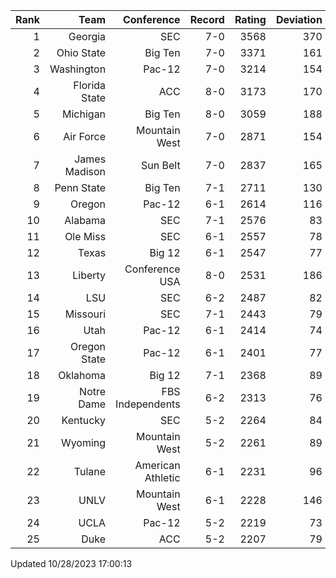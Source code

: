 | Rank  | Team                 | Conference           | Record   | Rating | Deviation |
| ---:  | ---:                 | ---:                 | ---:     | ---:   | ---:      |
| 1     | Georgia              | SEC                  | 7-0      | 3568   | 370       |
| 2     | Ohio State           | Big Ten              | 7-0      | 3371   | 161       |
| 3     | Washington           | Pac-12               | 7-0      | 3214   | 154       |
| 4     | Florida State        | ACC                  | 8-0      | 3173   | 170       |
| 5     | Michigan             | Big Ten              | 8-0      | 3059   | 188       |
| 6     | Air Force            | Mountain West        | 7-0      | 2871   | 154       |
| 7     | James Madison        | Sun Belt             | 7-0      | 2837   | 165       |
| 8     | Penn State           | Big Ten              | 7-1      | 2711   | 130       |
| 9     | Oregon               | Pac-12               | 6-1      | 2614   | 116       |
| 10    | Alabama              | SEC                  | 7-1      | 2576   | 83        |
| 11    | Ole Miss             | SEC                  | 6-1      | 2557   | 78        |
| 12    | Texas                | Big 12               | 6-1      | 2547   | 77        |
| 13    | Liberty              | Conference USA       | 8-0      | 2531   | 186       |
| 14    | LSU                  | SEC                  | 6-2      | 2487   | 82        |
| 15    | Missouri             | SEC                  | 7-1      | 2443   | 79        |
| 16    | Utah                 | Pac-12               | 6-1      | 2414   | 74        |
| 17    | Oregon State         | Pac-12               | 6-1      | 2401   | 77        |
| 18    | Oklahoma             | Big 12               | 7-1      | 2368   | 89        |
| 19    | Notre Dame           | FBS Independents     | 6-2      | 2313   | 76        |
| 20    | Kentucky             | SEC                  | 5-2      | 2264   | 84        |
| 21    | Wyoming              | Mountain West        | 5-2      | 2261   | 89        |
| 22    | Tulane               | American Athletic    | 6-1      | 2231   | 96        |
| 23    | UNLV                 | Mountain West        | 6-1      | 2228   | 146       |
| 24    | UCLA                 | Pac-12               | 5-2      | 2219   | 73        |
| 25    | Duke                 | ACC                  | 5-2      | 2207   | 79        |

Updated 10/28/2023 17:00:13
